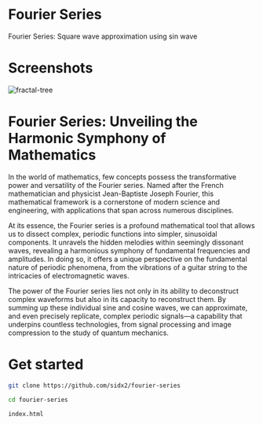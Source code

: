 # Fourier Series
Fourier Series: Square wave approximation using sin wave

# Screenshots
![fractal-tree](https://drive.google.com/uc?export=view&id=1pnCZklpE9I4P2R_ieHL0q1337sMmg2tu)

# Fourier Series: Unveiling the Harmonic Symphony of Mathematics

In the world of mathematics, few concepts possess the transformative power and versatility of the Fourier series. Named after the French mathematician and physicist Jean-Baptiste Joseph Fourier, this mathematical framework is a cornerstone of modern science and engineering, with applications that span across numerous disciplines.

At its essence, the Fourier series is a profound mathematical tool that allows us to dissect complex, periodic functions into simpler, sinusoidal components. It unravels the hidden melodies within seemingly dissonant waves, revealing a harmonious symphony of fundamental frequencies and amplitudes. In doing so, it offers a unique perspective on the fundamental nature of periodic phenomena, from the vibrations of a guitar string to the intricacies of electromagnetic waves.

The power of the Fourier series lies not only in its ability to deconstruct complex waveforms but also in its capacity to reconstruct them. By summing up these individual sine and cosine waves, we can approximate, and even precisely replicate, complex periodic signals—a capability that underpins countless technologies, from signal processing and image compression to the study of quantum mechanics.

# Get started
```bash 
git clone https://github.com/sidx2/fourier-series
```
```bash
cd fourier-series
```
```
index.html
```
